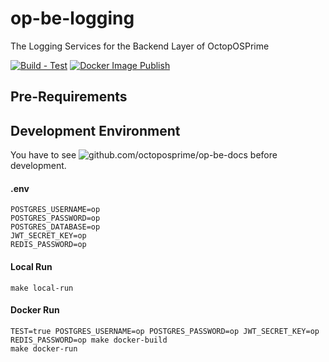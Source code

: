 # op-be-logging
The Logging Services for the Backend Layer of OctopOSPrime

[![Build - Test](https://github.com/octoposprime/op-be-logging/actions/workflows/ci.yml/badge.svg)](https://github.com/octoposprime/op-be-logging/actions/workflows/ci.yml)
[![Docker Image Publish](https://github.com/octoposprime/op-be-logging/actions/workflows/cd.yml/badge.svg)](https://github.com/octoposprime/op-be-logging/actions/workflows/cd.yml)

## Pre-Requirements

## Development Environment
You have to see ![github.com/octoposprime/op-be-docs](https://github.com/octoposprime/op-be-docs) before development.

#### .env
```
POSTGRES_USERNAME=op
POSTGRES_PASSWORD=op
POSTGRES_DATABASE=op
JWT_SECRET_KEY=op
REDIS_PASSWORD=op

```

#### Local Run
```
make local-run
```

#### Docker Run
```
TEST=true POSTGRES_USERNAME=op POSTGRES_PASSWORD=op JWT_SECRET_KEY=op REDIS_PASSWORD=op make docker-build
make docker-run 
```
